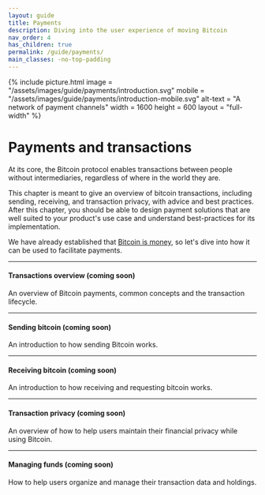 ```yaml
---
layout: guide
title: Payments
description: Diving into the user experience of moving Bitcoin
nav_order: 4
has_children: true
permalink: /guide/payments/
main_classes: -no-top-padding
---
```


{% include picture.html
   image = "/assets/images/guide/payments/introduction.svg"
   mobile = "/assets/images/guide/payments/introduction-mobile.svg"
   alt-text = "A network of payment channels"
   width = 1600
   height = 600
   layout = "full-width"
%}

# Payments and transactions

At its core, the Bitcoin protocol enables transactions between people without intermediaries, regardless of where in the world they are.

This chapter is meant to give an overview of bitcoin transactions, including sending, receiving, and transaction privacy, with advice and best practices. After this chapter, you should be able to design payment solutions that are well suited to your product's use case and understand best-practices for its implementation.

We have already established that [Bitcoin is money](https://bitcoin.design/guide/getting-started/why-bitcoin-is-unique/#its-money-but-digital), so let's dive into how it can be used to facilitate payments.

---

#### Transactions overview (coming soon)

An overview of Bitcoin payments, common concepts and the transaction lifecycle.

---

#### Sending bitcoin (coming soon)

An introduction to how sending Bitcoin works.

---

#### Receiving bitcoin (coming soon)

An introduction to how receiving and requesting bitcoin works.

---

#### Transaction privacy (coming soon)

An overview of how to help users maintain their financial privacy while using Bitcoin.

---

#### Managing funds (coming soon)

How to help users organize and manage their transaction data and holdings.
